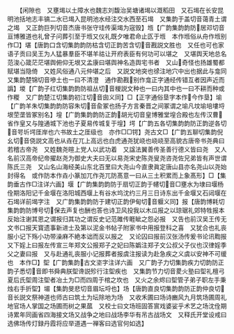 <!-- { "loadSidebar": true } -->
　　【闲隙也　又壅堨以土障水也魏志刘馥治吴塘诸堨以溉稻田　又石堨在长安昆明池括地志丰镐二水已堨入昆明池水经注交水西至石堨　又集韵于盖切音蔼青土谓之堨　又正韵巨列切音杰唐书张守珪传渠堨为宼毁】堩【广韵集韵韵防居邓切音亘博雅道也礼曾子问葬引至于堩又仪礼既夕唯君命止匛于堩　本作堩俗从舟作堩别作□】堪【唐韵口含切集韵韵防枯含切正韵苦含切音戡説文胜也　又任也可也家语子贡曰吴王为人猛暴羣臣不堪羊祜让开府表臣有何功可以堪之　又堪舆天地总名范浚心箴茫茫堪舆俯仰无垠又孟康曰堪舆神名造舆宅书者　又山奇怪也扬雄蜀都赋堪当隐倚　又姓风俗通八元仲堪之后　又説文地突也徐注地穴中出也据此与龛同　又集韵楚锦切音墋土也一曰不清澄　通作勘戡别作龛正字通经传错互者因声近而譌】堫【广韵子红切集韵韵防祖丛切音椶説文种也一曰内其中也一曰不耕而种或作糉　又广韵楚江切集韵初江切音囱义同】□【正字通俗垦字本作今作垦】堬【广韵羊朱切集韵韵防容朱切音兪冢也扬子方言秦晋之间冢谓之堬凡坟堬培塿埒垠茔垄皆冢别名】堭【广韵集韵韵防正韵胡光切音皇博雅堂堭合殿也左传汉曹省作皇又与隍通城下池也子夏易传城复于堭】堮【广韵五各切集韵韵防正韵逆各切音咢圻堮厓岸也六书故土之厓级也　亦作□□锷】尧古文□【广韵五聊切集韵倪幺切音侥説文高也从垚在兀上高远也白虎通尧犹峣也峣峣至高貌古唐帝书尧典曰若稽古帝尧　又姓魏尧暄上党人以武功着　又諡法翼善传圣善行德义皆曰尧　又人名前汉高帝纪帝擢赵尧为御史大夫曰无以易尧宋史陈尧叟尧咨尧佐兄弟皆有声世谓陈氏三尧　又山名山海经美山东北百里曰大尧山今直隶眞定唐山县亦名尧山以尧始封得名　或作防本作垚小篆加兀作尧兀防髙意一曰从三土积累而上象髙形】□【集韵垂古作□注详六画】堰【广韵集韵韵防于扇切正韵于幰切音□壅水为埭曰堰杨佺期洛阳记千金堰在洛阳城西堰上有谷水坞沈约三月三日诗东出千金堰又石闼堰在石堨详前堨字注　又广韵集韵韵防于建切正韵伊甸切音躽义同】报【唐韵博耗切集韵韵防博号切保去声复也酬也答也诗卫风投我以木瓜报之以琼琚礼郊特牲报本反始注谢其恩之谓报归其功之谓反史记范雎传睚眦之怨必报　又告也前汉吴王传无文书口报天寳遗事新进士及第以泥金书帖子附家书中用报登科之喜　又犹合也礼丧服小记下殇小功带澡麻不絶本诎而反以报之　又论囚曰报前汉张汤传爰书论讯鞫报　又下婬上曰报左传宣三年郑文公报郑子之妃曰陈嬀注郑子文公叔父子仪也汉律婬季父之妻曰报　又与赴通礼丧服小记报葬者报虞注报读为赴急疾之义虞以安神不可缓也　本作□】堲【广韵集韵古文垐字注详六画　又广韵子力切集韵疾力切韵防正韵子悉切音即书舜典朕堲谗説殄行注堲疾也　又集韵节力切音畟火塾曰堲礼檀弓夏后氏堲周注堲者冶土为□而四周于棺之坎也　又火之余烬曰堲管子弟子职左手秉烛右手折堲】堳【集韵旻悲切音眉坛埒也】场【唐韵直良切集韵韵防正韵仲良切音长説文祭神道也师古曰筑土为坛除地为场　又收禾圃曰场诗豳风九月筑场圃周礼地官场人掌国之场圃而树之果蓏　又校士曰文场班固答賔戏婆娑乎术艺之场沈佺期诗累年同画省四海接文场又战争之地曰战场李华有吊古战场文　又释氏开堂设戒曰选佛场传灯録丹霞将应举道遇一禅客曰选官何如选】
